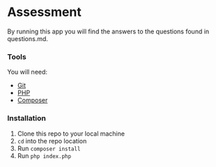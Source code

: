 # Assessment

By running this app you will find the answers to the questions found in questions.md.

### Tools
You will need:
- [Git](https://git-scm.com/)
- [PHP](https://www.php.net/manual/en/install.php)
- [Composer](https://getcomposer.org/)

### Installation
1. Clone this repo to your local machine
2. `cd` into the repo location
3. Run `composer install`
4. Run `php index.php`
